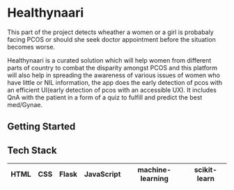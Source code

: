 # Healthynaari
This part of the project detects wheather a women or a girl is probabaly facing PCOS or should she seek doctor appointment before the situation becomes worse.

Healthynaari is a curated solution which will help women from different parts of country to combat the disparity amongst PCOS and this platform will also help in spreading the awareness of various issues of women  who have little or NIL information, the app does the early detection of pcos with an efficient UI(early detection of pcos with an accessible UX). It includes QnA with the patient in a form of a quiz to fulfill and predict the best med/Gynae.

<a href="https://github.com/YOGENDERSS/pcos-prediction/blob/main/static/logo.png" title="source: imgur.com" height=200 width=200/></a>

## Getting Started

 ## Tech Stack

| HTML | CSS | Flask | JavaScript | machine-learning | scikit-learn |
 | :---: | :---: | :---: | :---: | :---: | :---: | 
